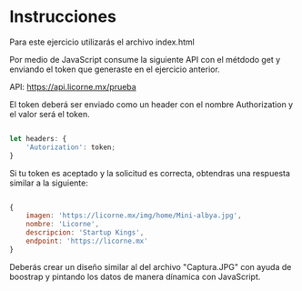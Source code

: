 # Instrucciones

Para este ejercicio utilizarás el archivo index.html

Por medio de JavaScript consume la siguiente API con el métdodo get y enviando el token que generaste en el ejercicio anterior.

API: https://api.licorne.mx/prueba

El token deberá ser enviado como un header con el nombre Authorization y el valor será el token.

```js

let headers: {
    'Autorization': token;
}

```

Si tu token es aceptado y la solicitud es correcta, obtendras una respuesta similar a la siguiente:

```js

{
    imagen: 'https://licorne.mx/img/home/Mini-albya.jpg',
    nombre: 'Licorne',
    descripcion: 'Startup Kings',
    endpoint: 'https://licorne.mx'
}

```

Deberás crear un diseño similar al del archivo "Captura.JPG" con ayuda de boostrap y pintando los datos de manera dínamica con JavaScript.
